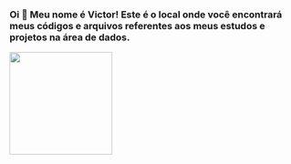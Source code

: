 ### Oi 👋 Meu nome é Victor! Este é o local onde você encontrará meus códigos e arquivos referentes aos meus estudos e projetos na área de dados.

<!--
**vthbarros/vthbarros** is a ✨ _special_ ✨ repository because its `README.md` (this file) appears on your GitHub profile.

Here are some ideas to get you started:

- 🔭 I’m currently working on ...
- 🌱 I’m currently learning ...
- 👯 I’m looking to collaborate on ...
- 🤔 I’m looking for help with ...
- 💬 Ask me about ...
- 📫 How to reach me: ...
- 😄 Pronouns: ...
- ⚡ Fun fact: ...
-->


<div>
  <a href="https://github.com/Vthbarros">
  <img height="180em" src="https://github-readme-stats.vercel.app/api?username=vthbarros&icons=true&theme=dark&include_all_commits=true"/>
</div>
  
<!--<div style="display: inline_block"><br>
  <img align="center" alt="Victor.Python" height="50" width="50" src="https://cdn.jsdelivr.net/gh/devicons/devicon/icons/python/python-original.svg"/>
</div>-->
  
<!--##-->
  
<!--<div>
  <a href="https://www.linkedin.com/in/victor-hugo-barros/" target="_blank"><img src="https://img.shields.io/badge/LinkedIn-0077B5?style=for-the-badge&logo=linkedin&logoColor=white" target="_blank"></a>
</div>-->
